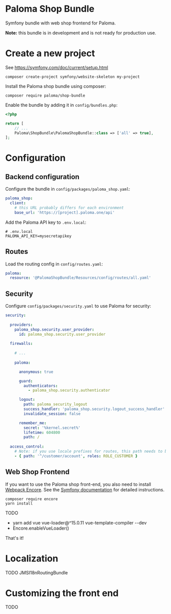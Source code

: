 Paloma Shop Bundle
=====

Symfony bundle with web shop frontend for Paloma.

**Note:** this bundle is in development and is not ready for production use.

# Create a new project

See https://symfony.com/doc/current/setup.html

```
composer create-project symfony/website-skeleton my-project
```

Install the Paloma shop bundle using composer:

```
composer require paloma/shop-bundle
```

Enable the bundle by adding it in `config/bundles.php`:

```php
<?php

return [
    // ...
    Paloma\ShopBundle\PalomaShopBundle::class => ['all' => true],
];
```

# Configuration

## Backend configuration

Configure the bundle in `config/packages/paloma_shop.yaml`:

```yaml
paloma_shop:
  client:
    # this URL probably differs for each environment 
    base_url: 'https://[project].paloma.one/api'
```

Add the Paloma API key to `.env.local`:

```
# .env.local
PALOMA_API_KEY=mysecretapikey
```

## Routes

Load the routing config in `config/routes.yaml`:

```yaml
paloma:
  resource: '@PalomaShopBundle/Resources/config/routes/all.yaml'
```

## Security

Configure `config/packages/security.yaml` to use Paloma for security: 

```yaml
security:
  
  providers:
    paloma_shop.security.user_provider:
      id: paloma_shop.security.user_provider
    
  firewalls:
    
    # ...
      
    paloma:

      anonymous: true

      guard:
        authenticators:
          - paloma_shop.security.authenticator

      logout:
        path: paloma_security_logout
        success_handler: 'paloma_shop.security.logout_success_handler'
        invalidate_session: false

      remember_me:
        secret: '%kernel.secret%'
        lifetime: 604800
        path: /
      
  access_control:
    # Note: if you use locale prefixes for routes, this path needs to be something like '^/.+/customer/account'.
    - { path: '^/customer/account', roles: ROLE_CUSTOMER }
```

## Web Shop Frontend

If you want to use the Paloma shop front-end, you also need to install [Webpack Encore](https://symfony.com/doc/current/frontend.html).
See the [Symfony documentation](https://symfony.com/doc/current/frontend/encore/installation.html) for detailed instructions.

```
composer require encore
yarn install
```

TODO
- yarn add vue vue-loader@^15.0.11 vue-template-compiler --dev
- Encore.enableVueLoader()


That's it!


# Localization

TODO JMSI18nRoutingBundle

# Customizing the front end

TODO
